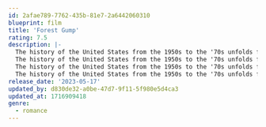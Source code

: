 ```yaml
---
id: 2afae789-7762-435b-81e7-2a6442060310
blueprint: film
title: 'Forest Gump'
rating: 7.5
description: |-
  The history of the United States from the 1950s to the '70s unfolds from the perspective of an Alabama man with an IQ of 75, who yearns to be reunited with his childhood sweetheart.
  The history of the United States from the 1950s to the '70s unfolds from the perspective of an Alabama man with an IQ of 75, who yearns to be reunited with his childhood sweetheart.
  The history of the United States from the 1950s to the '70s unfolds from the perspective of an Alabama man with an IQ of 75, who yearns to be reunited with his childhood sweetheart.
  The history of the United States from the 1950s to the '70s unfolds from the perspective of an Alabama man with an IQ of 75, who yearns to be reunited with his childhood sweetheart.
release_date: '2023-05-17'
updated_by: d830de32-a0be-47d7-9f11-5f980e5d4ca3
updated_at: 1716909418
genre:
  - romance
---
```

